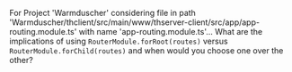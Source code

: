 For Project 'Warmduscher' considering file in path 'Warmduscher/thclient/src/main/www/thserver-client/src/app/app-routing.module.ts' with name 'app-routing.module.ts'... 
What are the implications of using `RouterModule.forRoot(routes)` versus `RouterModule.forChild(routes)` and when would you choose one over the other?